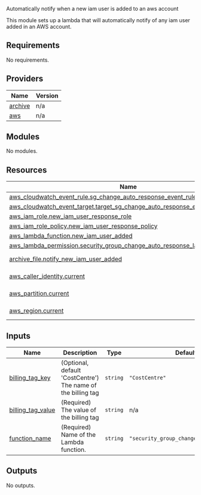 Automatically notify when a new iam user is added to an aws account

This module sets up a lambda that will automatically notify of any iam user added in an AWS account.

## Requirements

No requirements.

## Providers

| Name | Version |
|------|---------|
| <a name="provider_archive"></a> [archive](#provider\_archive) | n/a |
| <a name="provider_aws"></a> [aws](#provider\_aws) | n/a |

## Modules

No modules.

## Resources

| Name | Type |
|------|------|
| [aws_cloudwatch_event_rule.sg_change_auto_response_event_rule](https://registry.terraform.io/providers/hashicorp/aws/latest/docs/resources/cloudwatch_event_rule) | resource |
| [aws_cloudwatch_event_target.target_sg_change_auto_response_event_rule](https://registry.terraform.io/providers/hashicorp/aws/latest/docs/resources/cloudwatch_event_target) | resource |
| [aws_iam_role.new_iam_user_response_role](https://registry.terraform.io/providers/hashicorp/aws/latest/docs/resources/iam_role) | resource |
| [aws_iam_role_policy.new_iam_user_response_policy](https://registry.terraform.io/providers/hashicorp/aws/latest/docs/resources/iam_role_policy) | resource |
| [aws_lambda_function.new_iam_user_added](https://registry.terraform.io/providers/hashicorp/aws/latest/docs/resources/lambda_function) | resource |
| [aws_lambda_permission.security_group_change_auto_response_lambda_permission](https://registry.terraform.io/providers/hashicorp/aws/latest/docs/resources/lambda_permission) | resource |
| [archive_file.notify_new_iam_user_added](https://registry.terraform.io/providers/hashicorp/archive/latest/docs/data-sources/file) | data source |
| [aws_caller_identity.current](https://registry.terraform.io/providers/hashicorp/aws/latest/docs/data-sources/caller_identity) | data source |
| [aws_partition.current](https://registry.terraform.io/providers/hashicorp/aws/latest/docs/data-sources/partition) | data source |
| [aws_region.current](https://registry.terraform.io/providers/hashicorp/aws/latest/docs/data-sources/region) | data source |

## Inputs

| Name | Description | Type | Default | Required |
|------|-------------|------|---------|:--------:|
| <a name="input_billing_tag_key"></a> [billing\_tag\_key](#input\_billing\_tag\_key) | (Optional, default 'CostCentre') The name of the billing tag | `string` | `"CostCentre"` | no |
| <a name="input_billing_tag_value"></a> [billing\_tag\_value](#input\_billing\_tag\_value) | (Required) The value of the billing tag | `string` | n/a | yes |
| <a name="input_function_name"></a> [function\_name](#input\_function\_name) | (Required) Name of the Lambda function. | `string` | `"security_group_change_auto_response"` | no |

## Outputs

No outputs.
